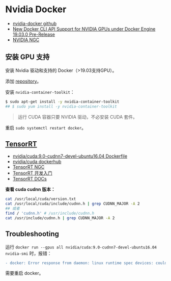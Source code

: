 # Nvidia Docker

- [nvidia-docker github](https://github.com/NVIDIA/nvidia-docker)  
- [New Docker CLI API Support for NVIDIA GPUs under Docker Engine 19.03.0 Pre-Release](http://collabnix.com/introducing-new-docker-cli-api-support-for-nvidia-gpus-under-docker-engine-19-03-0-beta-release/)  
- [NVIDIA NGC](https://ngc.nvidia.com)  

## 安装 GPU 支持
安装 Nvidia 驱动和支持的 Docker（>19.03支持GPU）。  

添加 [repository](https://nvidia.github.io/nvidia-docker/)。  

安装 `nvidia-container-toolkit`：  
```sh
$ sudo apt-get install -y nvidia-container-toolkit
## $ sudo yum install -y nvidia-container-toolkit
```

>运行 CUDA 容器只要 NVIDIA 驱动，不必安装 CUDA 套件。  

重启 `sudo systemctl restart docker`。  

## [TensorRT](https://github.com/nvidia/TensorRT)
- [nvidia/cuda:9.0-cudnn7-devel-ubuntu16.04 Dockerfile](https://gitlab.com/nvidia/container-images/cuda/blob/master/dist/ubuntu16.04/9.0/devel/cudnn7/Dockerfile)  
- [nvidia/cuda dockerhub](https://hub.docker.com/r/nvidia/cuda)  
- [TensorRT NGC](https://ngc.nvidia.com/catalog/containers/nvidia:tensorrt)  
- [TensorRT 开发入门](https://www.weaf.top/posts/e0818c8b/)  
- [TensorRT DOCs](https://docs.nvidia.com/deeplearning/sdk/tensorrt-archived/index.html#trt_6)  

**查看 cuda cudnn 版本：**  
```sh
cat /usr/local/cuda/version.txt
cat /usr/local/cuda/include/cudnn.h | grep CUDNN_MAJOR -A 2
## 或者
find / 'cudnn.h' # /usr/include/cudnn.h
cat /usr/include/cudnn.h | grep CUDNN_MAJOR -A 2
```

##  Troubleshooting
运行 `docker run --gpus all nvidia/cuda:9.0-cudnn7-devel-ubuntu16.04 nvidia-smi` 时，报错：  
```diff
- docker: Error response from daemon: linux runtime spec devices: could not select device driver "" with capabilities: [[gpu]].
```
需要重启 docker。  


